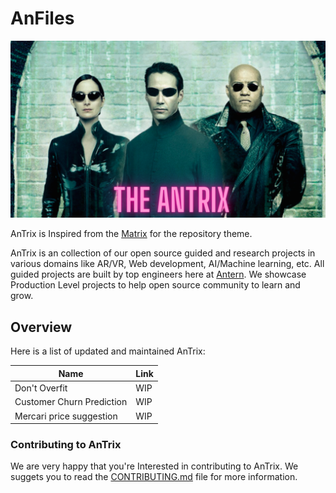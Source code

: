 # AnFiles 

<div align="center">
    <img src="_assets/ca.png">
</div>

AnTrix is Inspired from the [Matrix](https://en.wikipedia.org/wiki/The_Matrix) for the repository theme. 

AnTrix is an collection of our open source guided and research projects in various domains like AR/VR, Web development, AI/Machine learning, etc. All guided projects are built by top engineers here at [Antern](https://antern.co/). We showcase Production Level projects to help open source community to learn and grow. 

## Overview

Here is a list of updated and maintained AnTrix:

|     Name                  |  Link                     
| -------------             | --------------------------
| Don't Overfit             |  WIP       
| Customer Churn Prediction |  WIP
| Mercari price suggestion  |  WIP

### Contributing to AnTrix 

We are very happy that you're Interested in contributing to AnTrix. We suggets you to read the [CONTRIBUTING.md](CONTRIBUTING.md) file for more information. 
